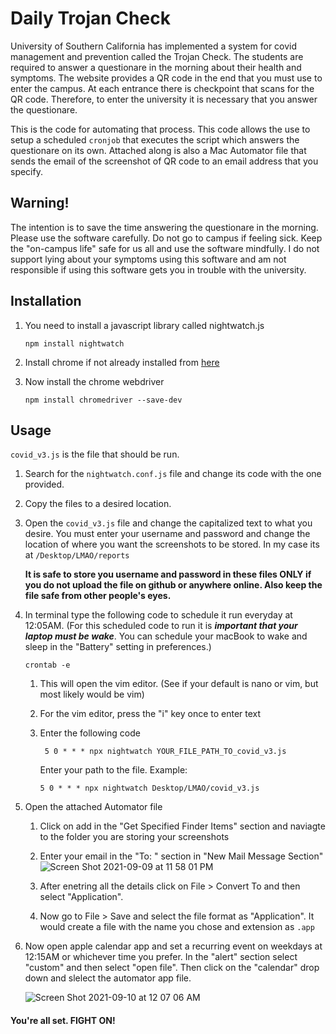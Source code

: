 # Daily Trojan Check

University of Southern California has implemented a system for covid management and prevention called the Trojan Check. The students are required to answer a questionare in the morning about their health and symptoms. The website provides a QR code in the end that you must use to enter the campus. At each entrance there is checkpoint that scans for the QR code. Therefore, to enter the university it is necessary that you answer the questionare.

This is the code for automating that process. This code allows the use to setup a scheduled `cronjob` that executes the script which answers the questionare on its own. Attached along is also a Mac Automator file that sends the email of the screenshot of QR code to an email address that you specify.

## Warning!
The intention is to save the time answering the questionare in the morning. Please use the software carefully. Do not go to campus if feeling sick. Keep the "on-campus life" safe for us all and use the software mindfully. I do not support lying about your symptoms using this software and am not responsible if using this software gets you in trouble with the university.

## Installation
1. You need to install a javascript library called nightwatch.js 
  
      ```
      npm install nightwatch
      ```

2. Install chrome if not already installed from [here](https://www.google.com/chrome/) 

3. Now install the chrome webdriver 
    
      ```
      npm install chromedriver --save-dev
      ```
## Usage
`covid_v3.js` is the file that should be run.

1. Search for the `nightwatch.conf.js` file and change its code with the one provided.
3. Copy the files to a desired location.
4. Open the `covid_v3.js` file and change the capitalized text to what you desire. You must enter your username and password and change the location of where you want the screenshots to be stored. In my case its at `/Desktop/LMAO/reports`
    
    **It is safe to store you username and password in these files ONLY if you do not upload the file on github or anywhere online. Also keep the file safe from other people's eyes.**
6. In terminal type the following code to schedule it run everyday at 12:05AM. (For this scheduled code to run it is ***important that your laptop must be wake***. You can schedule your macBook to wake and sleep in the "Battery" setting in preferences.)

    `crontab -e`
    1. This will open the vim editor. (See if your default is nano or vim, but most likely would be vim)
    2. For the vim editor, press the "i" key once to enter text
    3. Enter the following code
    
           
            5 0 * * * npx nightwatch YOUR_FILE_PATH_TO_covid_v3.js
            
       
       Enter your path to the file. Example:
       
           
           5 0 * * * npx nightwatch Desktop/LMAO/covid_v3.js
5. Open the attached Automator file

    1. Click on add in the "Get Specified Finder Items" section and naviagte to the folder you are storing your screenshots
    2. Enter your email in the "To: " section in "New Mail Message Section" 
      ![Screen Shot 2021-09-09 at 11 58 01 PM](https://user-images.githubusercontent.com/40639516/132812996-59407841-b2c9-499e-bf16-0a8cb80477ca.png)

    3. After enetring all the details click on File > Convert To and then select "Application".
    4. Now go to File > Save and select the file format as "Application". It would create a file with the name you chose and extension as `.app`
6. Now open apple calendar app and set a recurring event on weekdays at 12:15AM or whichever time you prefer. In the "alert" section select "custom" and then select "open file". Then click on the "calendar" drop down and slelect the automator app file.

      ![Screen Shot 2021-09-10 at 12 07 06 AM](https://user-images.githubusercontent.com/40639516/132816049-f9610e0f-86b3-4fc6-9f3b-96da2de8d546.png)

#### You're all set. FIGHT ON!
     

